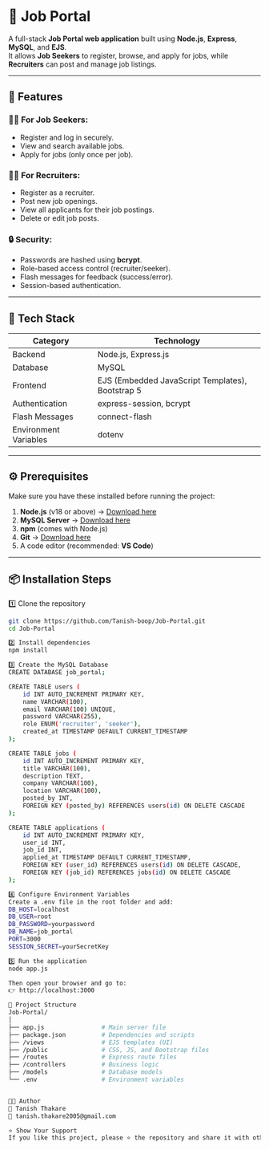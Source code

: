 # 💼 Job Portal

A full-stack **Job Portal web application** built using **Node.js**, **Express**, **MySQL**, and **EJS**.  
It allows **Job Seekers** to register, browse, and apply for jobs, while **Recruiters** can post and manage job listings.

---

## 🚀 Features

### 👩‍💼 For Job Seekers:
- Register and log in securely.
- View and search available jobs.
- Apply for jobs (only once per job).

### 🧑‍💻 For Recruiters:
- Register as a recruiter.
- Post new job openings.
- View all applicants for their job postings.
- Delete or edit job posts.

### 🔒 Security:
- Passwords are hashed using **bcrypt**.
- Role-based access control (recruiter/seeker).
- Flash messages for feedback (success/error).
- Session-based authentication.

---

## 🧰 Tech Stack

| Category | Technology |
|-----------|-------------|
| Backend | Node.js, Express.js |
| Database | MySQL |
| Frontend | EJS (Embedded JavaScript Templates), Bootstrap 5 |
| Authentication | express-session, bcrypt |
| Flash Messages | connect-flash |
| Environment Variables | dotenv |

---

## ⚙️ Prerequisites

Make sure you have these installed before running the project:

1. **Node.js** (v18 or above) → [Download here](https://nodejs.org/)
2. **MySQL Server** → [Download here](https://dev.mysql.com/downloads/)
3. **npm** (comes with Node.js)
4. **Git** → [Download here](https://git-scm.com/)
5. A code editor (recommended: **VS Code**)

---

## 📦 Installation Steps

1️⃣ Clone the repository
```bash
git clone https://github.com/Tanish-boop/Job-Portal.git
cd Job-Portal

2️⃣ Install dependencies
npm install

3️⃣ Create the MySQL Database
CREATE DATABASE job_portal;

CREATE TABLE users (
    id INT AUTO_INCREMENT PRIMARY KEY,
    name VARCHAR(100),
    email VARCHAR(100) UNIQUE,
    password VARCHAR(255),
    role ENUM('recruiter', 'seeker'),
    created_at TIMESTAMP DEFAULT CURRENT_TIMESTAMP
);

CREATE TABLE jobs (
    id INT AUTO_INCREMENT PRIMARY KEY,
    title VARCHAR(100),
    description TEXT,
    company VARCHAR(100),
    location VARCHAR(100),
    posted_by INT,
    FOREIGN KEY (posted_by) REFERENCES users(id) ON DELETE CASCADE
);

CREATE TABLE applications (
    id INT AUTO_INCREMENT PRIMARY KEY,
    user_id INT,
    job_id INT,
    applied_at TIMESTAMP DEFAULT CURRENT_TIMESTAMP,
    FOREIGN KEY (user_id) REFERENCES users(id) ON DELETE CASCADE,
    FOREIGN KEY (job_id) REFERENCES jobs(id) ON DELETE CASCADE
);

4️⃣ Configure Environment Variables
Create a .env file in the root folder and add:
DB_HOST=localhost
DB_USER=root
DB_PASSWORD=yourpassword
DB_NAME=job_portal
PORT=3000
SESSION_SECRET=yourSecretKey

5️⃣ Run the application
node app.js

Then open your browser and go to:
👉 http://localhost:3000

📁 Project Structure
Job-Portal/
│
├── app.js                # Main server file
├── package.json          # Dependencies and scripts
├── /views                # EJS templates (UI)
├── /public               # CSS, JS, and Bootstrap files
├── /routes               # Express route files
├── /controllers          # Business logic
├── /models               # Database models
└── .env                  # Environment variables


🧑‍🏫 Author
👤 Tanish Thakare
📧 tanish.thakare2005@gmail.com

⭐ Show Your Support
If you like this project, please ⭐ the repository and share it with others!


